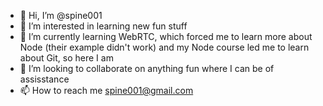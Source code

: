 - 👋 Hi, I’m @spine001
- 👀 I’m interested in learning new fun stuff
- 🌱 I’m currently learning WebRTC, which forced me to learn more about Node (their example didn't work) and my Node course led me to learn about Git, so here I am
- 💞️ I’m looking to collaborate on anything fun where I can be of assisstance
- 📫 How to reach me spine001@gmail.com

<!---
spine001/spine001 is a ✨ special ✨ repository because its `README.md` (this file) appears on your GitHub profile.
You can click the Preview link to take a look at your changes.
--->
